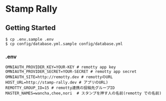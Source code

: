 Stamp Rally
================

Getting Started
---------------

```
$ cp .env.sample .env
$ cp config/database.yml.sample config/database.yml
```

### .env

```
OMNIAUTH_PROVIDER_KEY=YOUR-KEY # remotty app key
OMNIAUTH_PROVIDER_SECRET=YOUR-SECRET # remotty app secret
OMNIAUTH_SITE=http://remotty.dev # remottyのURL
HOST_URL=http://stamp-rally.dev # アプリのURL)
REMOTTY_GROUP_ID=15 # remotty連携の投稿先グループID
MASTER_NAMES=wancha,chee,nori  # スタンプを押す人の名前(remotty での名前)
```

